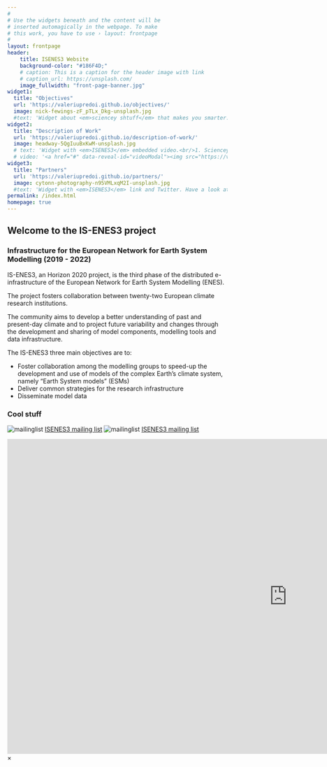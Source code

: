 ```yaml
---
#
# Use the widgets beneath and the content will be
# inserted automagically in the webpage. To make
# this work, you have to use › layout: frontpage
#
layout: frontpage
header:
    title: ISENES3 Website
    background-color: "#186F4D;"
    # caption: This is a caption for the header image with link
    # caption_url: https://unsplash.com/
    image_fullwidth: "front-page-banner.jpg"
widget1:
  title: "Objectives"
  url: 'https://valeriupredoi.github.io/objectives/'
  image: nick-fewings-zF_pTLx_Dkg-unsplash.jpg
  #text: 'Widget about <em>sciencey shtuff</em> that makes you smarter.'
widget2:
  title: "Description of Work"
  url: 'https://valeriupredoi.github.io/description-of-work/'
  image: headway-5QgIuuBxKwM-unsplash.jpg
  # text: 'Widget with <em>ISENES3</em> embedded video.<br/>1. Sciencey Shtuff 1<br/>2. Sciencey Shtuff 2'
  # video: '<a href="#" data-reveal-id="videoModal"><img src="https://valeriupredoi.github.io/images/porsche962Cvideo.jpg" width="302" height="182" alt=""/></a>'
widget3:
  title: "Partners"
  url: 'https://valeriupredoi.github.io/partners/'
  image: cytonn-photography-n95VMLxqM2I-unsplash.jpg 
  #text: 'Widget with <em>ISENES3</em> link and Twitter. Have a look at our <a href="https://is.enes.org/project/partners">ISENES3 Partners List</a> and call us at Twitter <a href="https://twitter.com/search?q=%23ISENES3">@ISENES3</a>.'
permalink: /index.html
homepage: true
---
```


## Welcome to the IS-ENES3 project
### Infrastructure for the European Network for Earth System Modelling (2019 - 2022)

IS-ENES3, an Horizon 2020 project, is the third phase of the distributed e-infrastructure of the European Network for Earth System Modelling (ENES).

The project fosters collaboration between twenty-two European climate research institutions.

The community aims to develop a better understanding of past and present-day climate and to project future variability and changes through the development and sharing of model components, modelling tools and data infrastructure.

The IS-ENES3 three main objectives are to: 
- Foster collaboration among the modelling groups to speed-up the development and use of models of the complex Earth’s climate system, namely “Earth System models” (ESMs)
- Deliver common strategies for the research infrastructure
- Disseminate model data


### Cool stuff

![mailinglist](../images/liam-truong-oeDH20DVb2A-unsplash.jpg)  [ISENES3 mailing list](https://lists.enes.org/mailman/listinfo/is-enes3)  ![mailinglist](../images/liam-truong-oeDH20DVb2A-unsplash.jpg)  [ISENES3 mailing list](https://lists.enes.org/mailman/listinfo/is-enes3)


<div id="videoModal" class="reveal-modal large" data-reveal="">
  <div class="flex-video widescreen vimeo" style="display: block;">
    <iframe width="1280" height="720" src="https://www.youtube.com/embed/BHMqckkh52g" frameborder="0" allowfullscreen></iframe>
  </div>
  <a class="close-reveal-modal">&#215;</a>
</div>
